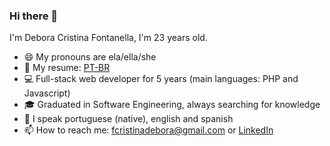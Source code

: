 ### Hi there 🙋

I'm Debora Cristina Fontanella, I'm 23 years old.

- 😄 My pronouns are ela/ella/she
- 📄 My resume: [PT-BR](./RESUME_DEBORA-CRISTINA-FONTANELLA-PT.pdf)
- 💻 Full-stack web developer for 5 years (main languages: PHP and Javascript)
- 🎓 Graduated in Software Engineering, always searching for knowledge
- 💬 I speak portuguese (native), english and spanish
- 📫 How to reach me: fcristinadebora@gmail.com or [LinkedIn](https://www.linkedin.com/in/dcfontanella/)
